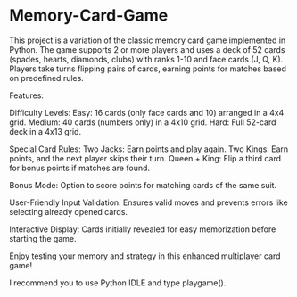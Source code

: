 # Memory-Card-Game

This project is a variation of the classic memory card game implemented in Python. The game supports 2 or more players and uses a deck of 52 cards (spades, hearts, diamonds, clubs) with ranks 1-10 and face cards (J, Q, K). Players take turns flipping pairs of cards, earning points for matches based on predefined rules.

Features:

  Difficulty Levels:
    Easy: 16 cards (only face cards and 10) arranged in a 4x4 grid.
    Medium: 40 cards (numbers only) in a 4x10 grid.
    Hard: Full 52-card deck in a 4x13 grid.
    
  Special Card Rules:
    Two Jacks: Earn points and play again.
    Two Kings: Earn points, and the next player skips their turn.
    Queen + King: Flip a third card for bonus points if matches are found.
    
  Bonus Mode: Option to score points for matching cards of the same suit.
  
  User-Friendly Input Validation: Ensures valid moves and prevents errors like selecting already opened cards.
  
  Interactive Display: Cards initially revealed for easy memorization before starting the game.
  
Enjoy testing your memory and strategy in this enhanced multiplayer card game!

I recommend you to use Python IDLE and type playgame().
